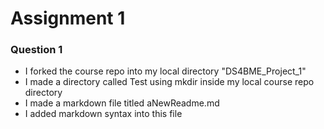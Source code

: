 # Assignment 1
###  Question 1
* I forked the course repo into my local directory "DS4BME_Project_1"
* I made a directory called Test using mkdir inside my local course repo directory
* I made a markdown file titled aNewReadme.md
* I added markdown syntax into this file
 
